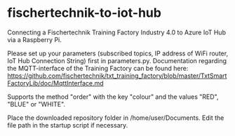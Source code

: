# fischertechnik-to-iot-hub
Connecting a Fischertechnik Training Factory Industry 4.0 to Azure IoT Hub via a Raspberry Pi.

Please set up your parameters (subscribed topics, IP address of WiFi router, IoT Hub Connection String) first in parameters.py. Documentation regarding the MQTT-interface of the Training Factory can be found here: https://github.com/fischertechnik/txt_training_factory/blob/master/TxtSmartFactoryLib/doc/MqttInterface.md

Supports the method "order" with the key "colour" and the values "RED", "BLUE" or "WHITE".

Place the downloaded repository folder in /home/user/Documents. Edit the file path in the startup script if necessary.
